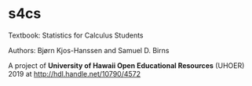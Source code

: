 # s4cs
Textbook: Statistics for Calculus Students

Authors: Bjørn Kjos-Hanssen and Samuel D. Birns

A project of <b>University of Hawaii Open Educational Resources</b> (UHOER) 2019 at
http://hdl.handle.net/10790/4572